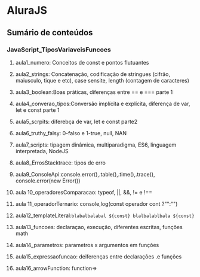 # AluraJS

## Sumário de conteúdos 
### JavaScript_TiposVariaveisFuncoes

1. aula1_numero: Conceitos de const e pontos flutuantes

2. aula2_strings: Concatenação, codificação de stringues (cifrão, maiusculo, tique e etc), case sensite, length (contagem de caracteres)

3. aula3_boolean:Boas práticas, diferenças entre == e === parte 1

4. aula4_converao_tipos:Conversão implícita e explícita, diferença de var, let e const parte 1

5. aula5_scrpits: diferebça de var, let e const parte2

6. aula6_truthy_falsy: 0-falso e 1-true, null, NAN

7. aula7_scripts: tipagem dinâmica, multiparadigma, ES6, linguagem interpretada, NodeJS

8. aula8_ErrosStacktrace: tipos de erro

9. aula9_ConsoleApi:console.error(),.table(),.time(),.trace(), console.error(new Error())
10. aula 10_operadoresComparacao: typeof, ||, &&, != e !==

11. aula 11_operadorTernario: console,log(const operador cont ?"":"")

12. aula12_templateLiteral:`blabalbalabal ${const} blalbalablbala ${const}`
		
13. aula13_funcoes: declaraçao, execução, diferentes escritas, funções math

14. aula14_parametros: parametros x argumentos em funções

15. aula15_expressaofuncao: deiferenças entre declarações .e funções

16. aula16_arrowFunction: function=>